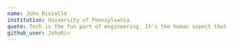 ```yaml
---
name: John Riviello
institution: University of Pennsylvania
quote: Tech is the fun part of engineering. It's the human aspect that is challenging.
github_user: JohnRiv
---
```

